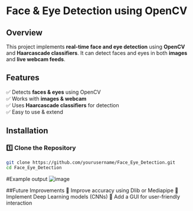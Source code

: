 # Face & Eye Detection using OpenCV  

## Overview  
This project implements **real-time face and eye detection** using **OpenCV** and **Haarcascade classifiers**. It can detect faces and eyes in both **images** and **live webcam feeds**.

## Features  
✅ Detects **faces & eyes** using OpenCV  
✅ Works with **images & webcam**  
✅ Uses **Haarcascade classifiers** for detection  
✅ Easy to use & extend  

## Installation  
### 1️⃣ Clone the Repository  
```sh
git clone https://github.com/yourusername/Face_Eye_Detection.git
cd Face_Eye_Detection
```
#Example output
![image](https://github.com/user-attachments/assets/e79091a9-d45c-427c-83d5-16e89eecf879)

##Future Improvements
🔹 Improve accuracy using Dlib or Mediapipe
🔹 Implement Deep Learning models (CNNs)
🔹 Add a GUI for user-friendly interaction
